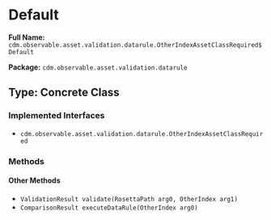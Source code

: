 # Default

**Full Name:** `cdm.observable.asset.validation.datarule.OtherIndexAssetClassRequired$Default`

**Package:** `cdm.observable.asset.validation.datarule`

## Type: Concrete Class

### Implemented Interfaces

- `cdm.observable.asset.validation.datarule.OtherIndexAssetClassRequired`

### Methods

#### Other Methods

- `ValidationResult validate(RosettaPath arg0, OtherIndex arg1)`
- `ComparisonResult executeDataRule(OtherIndex arg0)`

